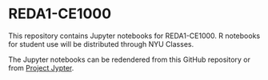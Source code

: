 # REDA1-CE1000
This repository contains Jupyter notebooks for REDA1-CE1000.  R notebooks for student use will be distributed through NYU Classes.

The Jupyter notebooks can be redendered from this GitHub repository or from [Project Jypter](https://nbviewer.jupyter.org/).
